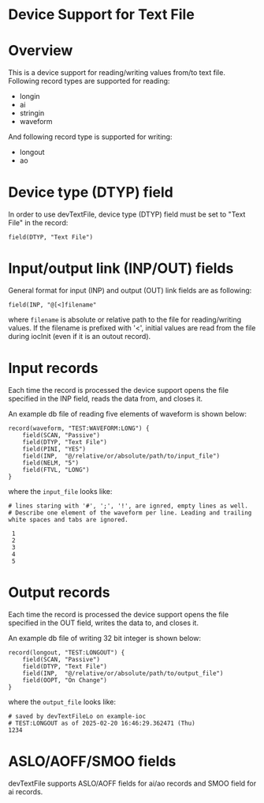 Device Support for Text File
============================

# Overview

This is a device support for reading/writing values from/to text file. Following record types are supported for reading:
- longin
- ai
- stringin
- waveform

And following record type is supported for writing:
- longout
- ao

# Device type (DTYP) field
In order to use devTextFile, device type (DTYP) field must be set to "Text File" in the record:

`field(DTYP, "Text File")`

# Input/output link (INP/OUT) fields

General format for input (INP) and output (OUT) link fields are as following:

`field(INP, "@[<]filename"`

where `filename` is absolute or relative path to the file for reading/writing values. If the filename is prefixed with '<', initial values are read from the file during iocInit (even if it is an outout record).


# Input records

Each time the record is processed the device support opens the file specified in the INP field, reads the data from, and closes it.

An example db file of reading five elements of waveform is shown below:

```
record(waveform, "TEST:WAVEFORM:LONG") {
    field(SCAN, "Passive")
    field(DTYP, "Text File")
    field(PINI, "YES")
    field(INP,  "@/relative/or/absolute/path/to/input_file")
    field(NELM, "5")
    field(FTVL, "LONG")
}
```

where the `input_file` looks like:

```
# lines staring with '#', ';', '!', are ignred, empty lines as well.
# Describe one element of the waveform per line. Leading and trailing white spaces and tabs are ignored.

 1
 2
 3
 4
 5
```

# Output records

Each time the record is processed the device support opens the file specified in the OUT field, writes the data to, and closes it.

An example db file of writing 32 bit integer is shown below:

```
record(longout, "TEST:LONGOUT") {
    field(SCAN, "Passive")
    field(DTYP, "Text File")
    field(INP,  "@/relative/or/absolute/path/to/output_file")
    field(OOPT, "On Change")
}
```

where the `output_file` looks like:

```
# saved by devTextFileLo on example-ioc
# TEST:LONGOUT as of 2025-02-20 16:46:29.362471 (Thu)
1234
```

# ASLO/AOFF/SMOO fields
devTextFile supports ASLO/AOFF fields for ai/ao records and SMOO field for ai records.
